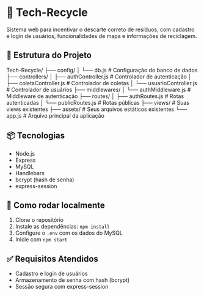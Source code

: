 # 🌱 Tech-Recycle

Sistema web para incentivar o descarte correto de resíduos, com cadastro e login de usuários, funcionalidades de mapa e informações de reciclagem.

## 📁 Estrutura do Projeto

Tech-Recycle/
├── config/
│ └── db.js # Configuração do banco de dados
├── controllers/
│ ├── authController.js # Controlador de autenticação
│ ├── coletaController.js # Controlador de coletas
│ └── usuarioController.js # Controlador de usuários
├── middlewares/
│ └── authMiddleware.js # Middleware de autenticação
├── routes/
│ ├── authRoutes.js # Rotas autenticadas
│ └── publicRoutes.js # Rotas públicas
├── views/ # Suas views existentes
├── assets/ # Seus arquivos estáticos existentes
└── app.js # Arquivo principal da aplicação

## 📦 Tecnologias

- Node.js
- Express
- MySQL
- Handlebars
- bcrypt (hash de senha)
- express-session

## 🚀 Como rodar localmente

1. Clone o repositório
2. Instale as dependências: `npm install`
3. Configure o `.env` com os dados do MySQL
4. Inicie com `npm start`

## ✅ Requisitos Atendidos

- Cadastro e login de usuários
- Armazenamento de senha com hash (bcrypt)
- Sessão segura com express-session
